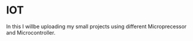 # IOT
In this I willbe uploading my small projects using different Microprecessor and Microcontroller.
